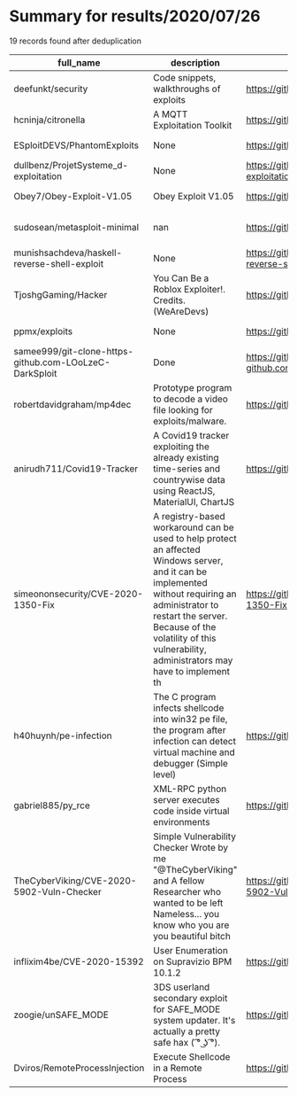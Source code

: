 
# Summary for results/2020/07/26
    
19 records found after deduplication

| full_name | description | html_url | matched_list | matched_count | pushed_at | size | stargazers_count | language | forks_count | vul_ids |
|--------------------------------------------------------|------------------------------------------------------------------------------------------------------------------------------------------------------------------------------------------------------------------------------------------------------------------|---------------------------------------------------------------------------|----------------------------------|-----------------|---------------------------|--------|--------------------|------------|---------------|--------------------|
| deefunkt/security | Code snippets, walkthroughs of exploits | https://github.com/deefunkt/security | ['exploit'] | 1 | 2020-07-26 23:02:50+00:00 | 785 | 0 | Python | 0 | [] |
| hcninja/citronella | A MQTT Exploitation Toolkit | https://github.com/hcninja/citronella | ['exploit'] | 1 | 2020-07-26 12:29:35+00:00 | 8 | 0 | Go | 0 | [] |
| ESploitDEVS/PhantomExploits | None | https://github.com/ESploitDEVS/PhantomExploits | ['exploit'] | 1 | 2020-07-26 23:22:03+00:00 | 0 | 0 | | 0 | [] |
| dullbenz/ProjetSysteme_d-exploitation | None | https://github.com/dullbenz/ProjetSysteme_d-exploitation | ['exploit'] | 1 | 2020-07-26 22:24:19+00:00 | 5 | 0 | Java | 0 | [] |
| Obey7/Obey-Exploit-V1.05 | Obey Exploit V1.05 | https://github.com/Obey7/Obey-Exploit-V1.05 | ['exploit'] | 1 | 2020-07-26 18:43:19+00:00 | 1857 | 0 | Lua | 0 | [] |
| sudosean/metasploit-minimal | nan | https://github.com/sudosean/metasploit-minimal | ['metasploit module OR payload'] | 1 | 2020-07-26 16:37:08+00:00 | 4 | 0 | Makefile | 0 | [] |
| munishsachdeva/haskell-reverse-shell-exploit | None | https://github.com/munishsachdeva/haskell-reverse-shell-exploit | ['exploit'] | 1 | 2020-07-26 15:30:53+00:00 | 1 | 0 | Haskell | 0 | [] |
| TjoshgGaming/Hacker | You Can Be a Roblox Exploiter!. Credits. (WeAreDevs) | https://github.com/TjoshgGaming/Hacker | ['exploit'] | 1 | 2020-07-26 14:45:27+00:00 | 1 | 0 | | 0 | [] |
| ppmx/exploits | None | https://github.com/ppmx/exploits | ['exploit'] | 1 | 2020-07-26 12:50:52+00:00 | 0 | 0 | | 0 | [] |
| samee999/git-clone-https-github.com-LOoLzeC-DarkSploit | Done | https://github.com/samee999/git-clone-https-github.com-LOoLzeC-DarkSploit | ['sploit'] | 1 | 2020-07-26 12:22:31+00:00 | 0 | 0 | nan | 0 | [] |
| robertdavidgraham/mp4dec | Prototype program to decode a video file looking for exploits/malware. | https://github.com/robertdavidgraham/mp4dec | ['exploit'] | 1 | 2020-07-26 19:56:41+00:00 | 16307 | 10 | C | 2 | [] |
| anirudh711/Covid19-Tracker | A Covid19 tracker exploiting the already existing time-series and countrywise data using ReactJS, MaterialUI, ChartJS | https://github.com/anirudh711/Covid19-Tracker | ['exploit'] | 1 | 2020-07-26 05:27:35+00:00 | 179 | 0 | JavaScript | 0 | [] |
| simeononsecurity/CVE-2020-1350-Fix | A registry-based workaround can be used to help protect an affected Windows server, and it can be implemented without requiring an administrator to restart the server. Because of the volatility of this vulnerability, administrators may have to implement th | https://github.com/simeononsecurity/CVE-2020-1350-Fix | ['cve-2'] | 1 | 2020-07-26 02:13:24+00:00 | 2 | 2 | PowerShell | 1 | ['CVE-2020-1350'] |
| h40huynh/pe-infection | The C program infects shellcode into win32 pe file, the program after infection can detect virtual machine and debugger (Simple level) | https://github.com/h40huynh/pe-infection | ['shellcode'] | 1 | 2020-07-26 23:55:55+00:00 | 44 | 1 | C | 0 | [] |
| gabriel885/py_rce | XML-RPC python server executes code inside virtual environments | https://github.com/gabriel885/py_rce | ['rce'] | 1 | 2020-07-26 20:17:14+00:00 | 2 | 0 | Python | 0 | [] |
| TheCyberViking/CVE-2020-5902-Vuln-Checker | Simple Vulnerability Checker Wrote by me "@TheCyberViking" and A fellow Researcher who wanted to be left Nameless... you know who you are you beautiful bitch | https://github.com/TheCyberViking/CVE-2020-5902-Vuln-Checker | ['cve-2'] | 1 | 2020-07-26 14:48:36+00:00 | 11 | 0 | Python | 1 | ['CVE-2020-5902'] |
| inflixim4be/CVE-2020-15392 | User Enumeration on Supravizio BPM 10.1.2 | https://github.com/inflixim4be/CVE-2020-15392 | ['cve-2'] | 1 | 2020-07-26 16:02:49+00:00 | 8 | 0 | | 0 | ['CVE-2020-15392'] |
| zoogie/unSAFE_MODE | 3DS userland secondary exploit for SAFE_MODE system updater. It's actually a pretty safe hax ( ͡° ͜ʖ ͡°). | https://github.com/zoogie/unSAFE_MODE | ['exploit'] | 1 | 2020-07-26 12:28:58+00:00 | 975 | 75 | C | 3 | [] |
| Dviros/RemoteProcessInjection | Execute Shellcode in a Remote Process | https://github.com/Dviros/RemoteProcessInjection | ['shellcode'] | 1 | 2020-07-26 18:29:02+00:00 | 84 | 0 | | 0 | [] |
